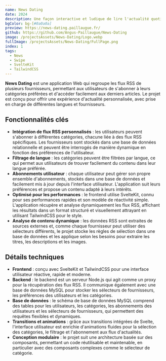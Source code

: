 ```yaml
---
name: News Dating
date: 2024
description: Une façon interactive et ludique de lire l'actualité quotidienne.
bgColor: bg-[#0a0a0a]
preview: https://news-dating.paillaugue.fr/
github: https://github.com/Angus-Paillaugue/News-Dating
image: /projectsAssets/News-Dating/Logo.webp
fullImage: /projectsAssets/News-Dating/FullPage.png
index: 1
tags:
  - News
  - Swipe
  - SvelteKit
  - TailwindCSS
---
```



**News Dating** est une application Web qui regroupe les flux RSS de plusieurs fournisseurs, permettant aux utilisateurs de s'abonner à leurs catégories préférées et d'accéder facilement aux derniers articles. Le projet est conçu pour offrir une expérience d'actualité personnalisée, avec prise en charge de différentes langues et fournisseurs.

## Fonctionnalités clés

- **Intégration de flux RSS personnalisés** : les utilisateurs peuvent s'abonner à différentes catégories, chacune liée à des flux RSS spécifiques. Les fournisseurs sont stockés dans une base de données relationnelle et peuvent être interrogés de manière dynamique en fonction des préférences de l'utilisateur.
- **Filtrage de langue** : les catégories peuvent être filtrées par langue, ce qui permet aux utilisateurs de trouver facilement du contenu dans leur langue préférée.
- **Abonnements utilisateur** : chaque utilisateur peut gérer son propre ensemble d'abonnements, stockés dans une base de données et facilement mis à jour depuis l'interface utilisateur. L'application suit leurs préférences et propose un contenu adapté à leurs intérêts.
- **Optimisé pour les performances** : le frontend utilise SvelteKit, connu pour ses performances rapides et son modèle de réactivité simple. L'application récupère et analyse dynamiquement les flux RSS, affichant les résultats dans un format structuré et visuellement attrayant en utilisant TailwindCSS pour le style.
- **Analyse de contenu dynamique** : les données RSS sont extraites de sources externes et, comme chaque fournisseur peut utiliser des sélecteurs différents, le projet stocke les règles de sélection dans une base de données et les applique selon les besoins pour extraire les titres, les descriptions et les images.

## Détails techniques

- **Frontend** : conçu avec SvelteKit et TailwindCSS pour une interface utilisateur réactive, rapide et moderne.
- **Backend** : le backend est un serveur Node.js qui agit comme un proxy pour la récupération des flux RSS. Il communique également avec une base de données MySQL pour stocker les sélecteurs de fournisseurs, les préférences des utilisateurs et les catégories.
- **Base de données** : le schéma de base de données MySQL comprend des tables pour les utilisateurs, les catégories, les abonnements des utilisateurs et les sélecteurs de fournisseurs, qui permettent des requêtes flexibles et dynamiques.
- **Transitions et animations** : grâce aux transitions intégrées de Svelte, l'interface utilisateur est enrichie d'animations fluides pour la sélection des catégories, le filtrage et l'abonnement aux flux d'actualités.
- **Conception modulaire** : le projet suit une architecture basée sur des composants, permettant un code réutilisable et maintenable, en particulier avec des composants complexes comme le sélecteur de catégorie.
